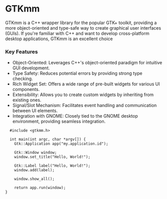 # GTKmm 

GTKmm is a C++ wrapper library for the popular GTK+ toolkit, providing a more object-oriented and type-safe way to create graphical user interfaces (GUIs). If you're familiar with C++ and want to 
develop cross-platform desktop applications, GTKmm is an excellent choice

### Key Features

- Object-Oriented: Leverages C++'s object-oriented paradigm for intuitive GUI development.
- Type Safety: Reduces potential errors by providing strong type checking.
- Rich Widget Set: Offers a wide range of pre-built widgets for various UI components.
- Extensibility: Allows you to create custom widgets by inheriting from existing ones.
- Signal/Slot Mechanism: Facilitates event handling and communication between UI elements.
- Integration with GNOME: Closely tied to the GNOME desktop environment, providing seamless integration.

```
  #include <gtkmm.h>

  int main(int argc, char *argv[]) {
    Gtk::Application app("my.application.id");

    Gtk::Window window;
    window.set_title("Hello, World!");

    Gtk::Label label("Hello, World!");
    window.add(label);

    window.show_all();

    return app.run(window);
}
```
